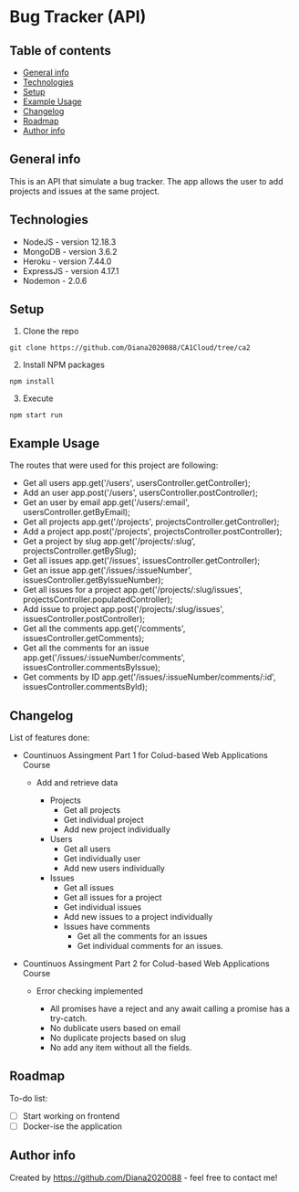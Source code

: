 # Bug Tracker (API)

## Table of contents
* [General info](#general-info)
* [Technologies](#technologies)
* [Setup](#setup)
* [Example Usage](#example-usage)
* [Changelog](#changelog)
* [Roadmap](#roadmap)
* [Author info](#author-info)

## General info
This is an API that simulate a bug tracker. The app allows the user to add projects and issues at the same project.

## Technologies
* NodeJS - version 12.18.3
* MongoDB - version 3.6.2
* Heroku - version 7.44.0
* ExpressJS - version 4.17.1
* Nodemon - 2.0.6

## Setup
1. Clone the repo

`git clone https://github.com/Diana2020088/CA1Cloud/tree/ca2`

2. Install NPM packages

`
npm install
`

3. Execute 

`npm start run ` 


## Example Usage
The routes that were used for this project are following:

* Get all users app.get('/users', usersController.getController);
* Add an user app.post('/users', usersController.postController);
* Get an user by email app.get('/users/:email', usersController.getByEmail);
* Get all projects app.get('/projects', projectsController.getController);
* Add a project app.post('/projects', projectsController.postController);
* Get a project by slug app.get('/projects/:slug', projectsController.getBySlug);
* Get all issues app.get('/issues', issuesController.getController);
* Get an issue app.get('/issues/:issueNumber', issuesController.getByIssueNumber);
* Get all issues for a project app.get('/projects/:slug/issues', projectsController.populatedController);
* Add issue to project app.post('/projects/:slug/issues', issuesController.postController);
* Get all the comments app.get('/comments', issuesController.getComments);
* Get all the comments for an issue app.get('/issues/:issueNumber/comments', issuesController.commentsByIssue);
* Get comments by ID app.get('/issues/:issueNumber/comments/:id', issuesController.commentsById);

## Changelog
List of features done: 
 * Countinuos Assingment Part 1 for Colud-based Web Applications Course 
    - Add and retrieve data
    
        - Projects
            - Get all projects
            - Get individual project
            - Add new project individually
         - Users
            - Get all users
            - Get individually user
            - Add new users individually
         - Issues
            - Get all issues
            - Get all issues for a project
            - Get individual issues
            - Add new issues to a project individually
            - Issues have comments
                - Get all the comments for an issues
                - Get individual comments for an issues.
                
 * Countinuos Assingment Part 2 for Colud-based Web Applications Course 
    - Error checking implemented
    
        - All promises have a reject and any await calling a promise has a try-catch.
        - No dublicate users based on email
        - No duplicate projects based on slug
        - No add any item without all the fields.

## Roadmap
To-do list: 
- [ ] Start working on frontend
- [ ] Docker-ise the application

## Author info
Created by https://github.com/Diana2020088 - feel free to contact me!

